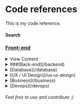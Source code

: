 # Code references
This is my code reference.

#### Search

### [Front-end](/frontend)
<details>
<summary>View Content</summary>
* [HTML](/frontend/html)
* [CSS / Pre-processors](/frontend/css)
* [Javascript / Ecmascript / Typescript](/frontend/js)
* [SEO](/frontend/seo)
* [Testing](/frontend/testing)
* [Others](/frontend/others/)
</details>

  <details>
    <summary>
      ###[Back-end](/backend)
    </summary>
    * [NodeJS](/backend/nodejs)
    * [Python](/backend/python)
    * [C#](/backend/csharp)
    * [C++](/backend/cpp)
    * [Java](/backend/java)
    * [Go](/backend/go)
    * [Others](/backend/others)
  </details>  

  <details>
    <summary>
      [Database](/database)
    </summary>
    * [Mysql](/database/mysql)
    * [Oracle](/database/oracle)
    * [MongoDb](/database/mongodb)
    * [DynamoDB](/database/dynamodb)
    * [Postrgre](/database/postrgre)
    * [Others](/database/others)
  </details>  

  <details>
    <summary>
      [UX / UI Design](/ux-ui-design)
    </summary>
    * [Others](/ux-ui-design/others)
  </details>  

  <details>
    <summary>
      [Business](/business)
    </summary>
    * [Others](/business/others)
  </details>  

  <details>
    <summary>
      [Devops](/devops)
    </summary>
    * [Docker](/devops/docker)
    * [AWS](/devops/aws)
    * [Serverless](/devops/serverless)
    * [GAP](/devops/gap)
    * [Kubernetes](/devops/kubernetes)
    * [Others](/devops/others)
  </details>  

###### Feel free to use and contribute ;)
